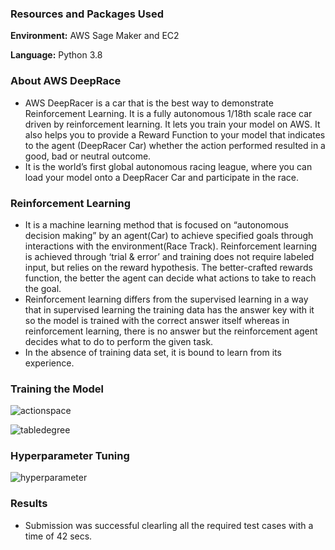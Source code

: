 


### Resources and Packages Used

**Environment:** AWS Sage Maker and EC2

**Language:** Python 3.8

### About AWS DeepRace
- AWS DeepRacer is a car that is the best way to demonstrate Reinforcement Learning. It is a fully autonomous 1/18th scale race car driven by reinforcement learning. It lets you train your model on AWS. It also helps you to provide a Reward Function to your model that indicates to the agent (DeepRacer Car) whether the action performed resulted in a good, bad or neutral outcome.
- It is the world’s first global autonomous racing league, where you can load your model onto a DeepRacer Car and participate in the race.

### Reinforcement Learning
- It is a machine learning method that is focused on “autonomous decision making” by an agent(Car) to achieve specified goals through interactions with the environment(Race Track). Reinforcement learning is achieved through ‘trial & error’ and training does not require labeled input, but relies on the reward hypothesis. The better-crafted rewards function, the better the agent can decide what actions to take to reach the goal.
- Reinforcement learning differs from the supervised learning in a way that in supervised learning the training data has the answer key with it so the model is trained with the correct answer itself whereas in reinforcement learning, there is no answer but the reinforcement agent decides what to do to perform the given task.
- In the absence of training data set, it is bound to learn from its experience.

### Training the Model

![actionspace](https://github.com/princeuche1/AWS_Self_Driving-Car-AWS_DeepRace_2019/blob/master/actionspace.png)

![tabledegree](https://github.com/princeuche1/AWS_Self_Driving-Car-AWS_DeepRace_2019/blob/master/table.png)

### Hyperparameter Tuning

![hyperparameter](https://github.com/princeuche1/AWS_Self_Driving-Car-AWS_DeepRace_2019/blob/master/hyper.jpeg)

### Results
- Submission was successful clearling all the required test cases with a time of 42 secs.
